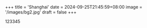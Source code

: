 +++
title = 'Shanghai'
date = 2024-09-25T21:45:59+08:00
image = '/images/bg2.jpg'
draft = false
+++

123345